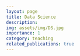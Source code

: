 ```yaml
---
layout: page
title: Data Science
description: 
img: assets/img/DS.jpg
importance: 1
category: teaching
related_publications: true
---
```


